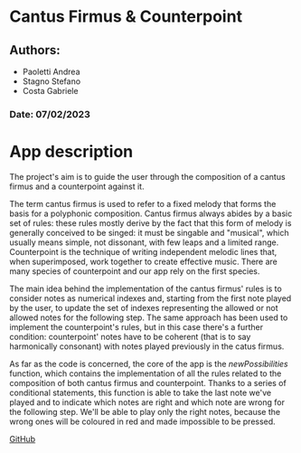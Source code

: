 # Cantus Firmus & Counterpoint

## Authors:
  - Paoletti Andrea
  - Stagno Stefano
  - Costa Gabriele

### Date: 07/02/2023

# App description

The project's aim is to guide the user through the composition of a cantus firmus and a counterpoint against it.

The term cantus firmus is used to refer to a fixed melody that forms the basis for a polyphonic composition. Cantus firmus always abides by a basic set of rules: these rules mostly derive by the fact that this form of melody is generally conceived to be singed: it must be singable and "musical", which usually means simple, not dissonant, with few leaps and a limited range. Counterpoint is the technique of writing independent melodic lines that, when superimposed, work together to create effective music.
There are many species of counterpoint and our app rely on the first species.

The main idea behind the implementation of the cantus firmus' rules is to consider notes as numerical indexes and, starting from the first note played by the user, to update the set of indexes representing the allowed or not allowed notes for the following step. The same approach has been used to implement the counterpoint's rules, but in this case there's a further condition: counterpoint' notes have to be coherent (that is to say harmonically consonant) with notes played previously in the catus firmus.

As far as the code is concerned, the core of the app is the _newPossibilities_ function, which contains the implementation of all the rules related to the composition of both cantus firmus and counterpoint. Thanks to a series of conditional statements, this function is able to take the last note we've played and to indicate which notes are right and which note are wrong for the following step. We'll be able to play only the right notes, because the wrong ones will be coloured in red and made impossible to be pressed.

[GitHub](https://github.com/GabrieleCosta00/ACTAM_Project_2023)
